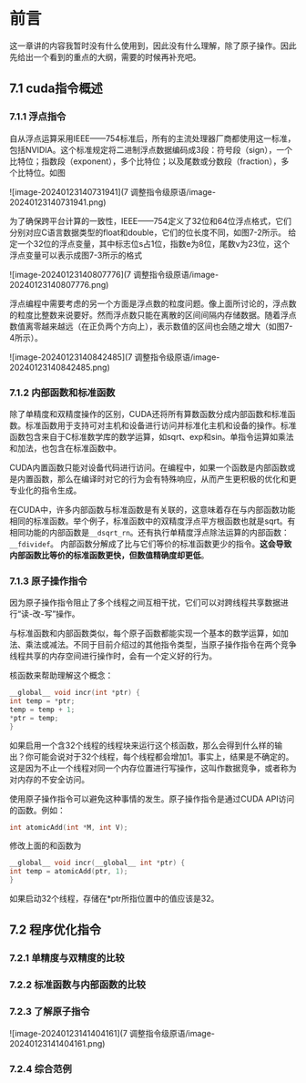 # 前言

这一章讲的内容我暂时没有什么使用到，因此没有什么理解，除了原子操作。因此先给出一个看到的重点的大纲，需要的时候再补充吧。

## 7.1 cuda指令概述

### 7.1.1 浮点指令

自从浮点运算采用IEEE——754标准后，所有的主流处理器厂商都使用这一标准，包括NVIDIA。这个标准规定将二进制浮点数据编码成3段：符号段（sign），一个比特位；指数段（exponent），多个比特位；以及尾数或分数段（fraction），多个比特位。如图

![image-20240123140731941](7 调整指令级原语/image-20240123140731941.png)

为了确保跨平台计算的一致性，IEEE——754定义了32位和64位浮点格式，它们分别对应C语言数据类型的float和double，它们的位长度不同，如图7-2所示。
给定一个32位的浮点变量，其中标志位s占1位，指数e为8位，尾数v为23位，这个浮点变量可以表示成图7-3所示的格式

![image-20240123140807776](7 调整指令级原语/image-20240123140807776.png)

浮点编程中需要考虑的另一个方面是浮点数的粒度问题。像上面所讨论的，浮点数的粒度比整数来说要好。然而浮点数只能在离散的区间间隔内存储数据。随着浮点数值离零越来越远（在正负两个方向上），表示数值的区间也会随之增大（如图7-4所示）。

![image-20240123140842485](7 调整指令级原语/image-20240123140842485.png)

### 7.1.2 内部函数和标准函数

除了单精度和双精度操作的区别，CUDA还将所有算数函数分成内部函数和标准函数。标准函数用于支持可对主机和设备进行访问并标准化主机和设备的操作。标准函数包含来自于C标准数学库的数学运算，如sqrt、exp和sin。单指令运算如乘法和加法，也包含在标准函数中。

CUDA内置函数只能对设备代码进行访问。在编程中，如果一个函数是内部函数或是内置函数，那么在编译时对它的行为会有特殊响应，从而产生更积极的优化和更专业化的指令生成。

在CUDA中，许多内部函数与标准函数是有关联的，这意味着存在与内部函数功能相同的标准函数。举个例子，标准函数中的双精度浮点平方根函数也就是sqrt。有相同功能的内部函数是`__dsqrt_rn`。还有执行单精度浮点除法运算的内部函数：`__fdividef`。
内部函数分解成了比与它们等价的标准函数更少的指令。**这会导致内部函数比等价的标准函数更快，但数值精确度却更低**。

### 7.1.3 原子操作指令

因为原子操作指令阻止了多个线程之间互相干扰，它们可以对跨线程共享数据进行“读-改-写”操作。

与标准函数和内部函数类似，每个原子函数都能实现一个基本的数学运算，如加法、乘法或减法。不同于目前介绍过的其他指令类型，当原子操作指令在两个竞争线程共享的内存空间进行操作时，会有一个定义好的行为。

核函数来帮助理解这个概念：

```C
__global__ void incr(int *ptr) {
int temp = *ptr;
temp = temp + 1;
*ptr = temp;
}
```

如果启用一个含32个线程的线程块来运行这个核函数，那么会得到什么样的输出？你可能会说对于32个线程，每个线程都会增加1。事实上，结果是不确定的。这是因为不止一个线程对同一个内存位置进行写操作，这叫作数据竞争，或者称为对内存的不安全访问。

使用原子操作指令可以避免这种事情的发生。原子操作指令是通过CUDA API访问的函数。例如：

```C
int atomicAdd(int *M, int V);
```

修改上面的和函数为

```C
__global__ void incr(__global__ int *ptr) {
int temp = atomicAdd(ptr, 1);
}
```

如果启动32个线程，存储在*ptr所指位置中的值应该是32。

## 7.2 程序优化指令

### 7.2.1 单精度与双精度的比较

### 7.2.2 标准函数与内部函数的比较

### 7.2.3 了解原子指令

![image-20240123141404161](7 调整指令级原语/image-20240123141404161.png)

### 7.2.4 综合范例